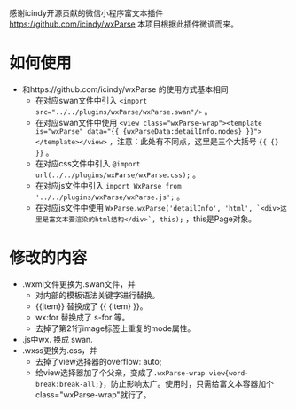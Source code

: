 感谢icindy开源贡献的微信小程序富文本插件 https://github.com/icindy/wxParse 本项目根据此插件微调而来。

# 如何使用
* 和https://github.com/icindy/wxParse 的使用方式基本相同
    - 在对应swan文件中引入 ```<import src="../../plugins/wxParse/wxParse.swan"/>``` 。
    - 在对应swan文件中使用 ```<view class="wxParse-wrap"><template is="wxParse" data="{{ {wxParseData:detailInfo.nodes} }}"></template></view>``` ，注意：此处有不同点，这里是三个大括号 ```{{ {} }}``` 。
    - 在对应css文件中引入 ```@import url(../../plugins/wxParse/wxParse.css);``` 。
    - 在对应js文件中引入 ```import WxParse from '../../plugins/wxParse/wxParse.js';``` 。
    - 在对应js文件中使用 ```WxParse.wxParse('detailInfo', 'html', `<div>这里是富文本要渲染的html结构</div>`, this);``` ，this是Page对象。

# 修改的内容
* .wxml文件更换为.swan文件，并
    - 对内部的模板语法关键字进行替换。
    - {{item}} 替换成了 {{ {item} }}。
    - wx:for 替换成了 s-for 等。
    - 去掉了第21行image标签上重复的mode属性。
* .js中wx. 换成 swan.
* .wxss更换为.css，并
    - 去掉了view选择器的overflow: auto;
    - 给view选择器加了个父亲，变成了```.wxParse-wrap view{word-break:break-all;}```，防止影响太广。使用时，只需给富文本容器加个class="wxParse-wrap"就行了。
